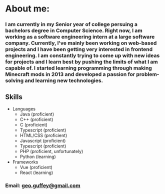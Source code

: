 # About me: #
### I am currently in my Senior year of college persuing a bachelors degree in Computer Science. Right now, I am working as a software engineering intern at a large software company. Currently, I've mainly been working on web-based projects and I have been getting very interested in frontend engineering. I am constantly trying to come up with new ideas for projects and I learn best by pushing the limits of what I am capable of. I started learning programming through making Minecraft mods in 2013 and developed a passion for problem-solving and learning new technologies.  ###

## Skills ##
* Languages
    * Java (proficient)
    * C++ (proficient)
    * C (proficient)
    * Typescript (proficient)
    * HTML/CSS (proficient)
    * Javascript (proficient)
    * Typescript (proficient)
    * PHP (proficient, unfortunately)
    * Python (learning)
* Frameworks
    * Vue (proficient)
    * React (learning)

### Email:   geo.guffey@gmail.com ###